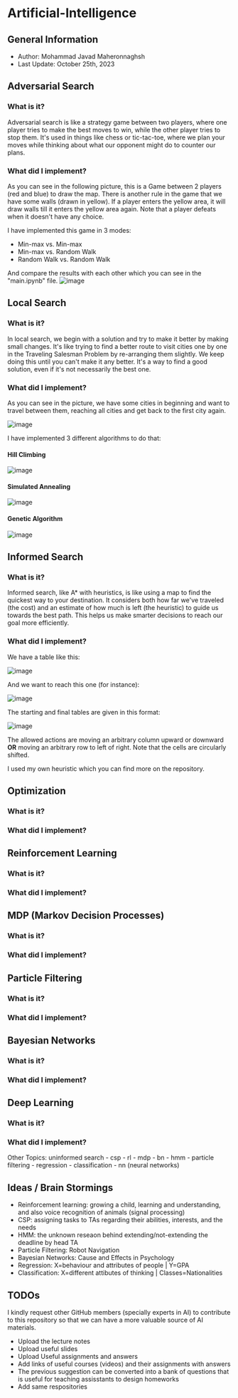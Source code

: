 # Artificial-Intelligence

## General Information
* Author: Mohammad Javad Maheronnaghsh
* Last Update: October 25th, 2023

## Adversarial Search
### What is it?
Adversarial search is like a strategy game between two players, where one player tries to make the best moves to win, while the other player tries to stop them. It's used in things like chess or tic-tac-toe, where we plan your moves while thinking about what our opponent might do to counter our plans.
### What did I implement?
As you can see in the following picture, this is a Game between 2 players (red and blue) to draw the map. There is another rule in the game that we have some walls (drawn in yellow). If a player enters the yellow area, it will draw walls till it enters the yellow area again.
Note that a player defeats when it doesn't have any choice.

I have implemented this game in 3 modes:
- Min-max vs. Min-max
- Min-max vs. Random Walk
- Random Walk vs. Random Walk

And compare the results with each other which you can see in the "main.ipynb" file.
![image](https://github.com/mjmaher987/Artificial-Intelligence/assets/77095635/4764a30e-e26c-454f-a368-fd462c884adf)


## Local Search
### What is it?
In local search, we begin with a solution and try to make it better by making small changes. It's like trying to find a better route to visit cities one by one in the Traveling Salesman Problem by re-arranging them slightly. We keep doing this until you can't make it any better. It's a way to find a good solution, even if it's not necessarily the best one.

### What did I implement?
As you can see in the picture, we have some cities in beginning and want to travel between them, reaching all cities and get back to the first city again.

![image](https://github.com/mjmaher987/Artificial-Intelligence/assets/77095635/0bc4e5ba-025f-4256-b3b0-40c30321b5af)

I have implemented 3 different algorithms to do that:
#### Hill Climbing
![image](https://github.com/mjmaher987/Artificial-Intelligence/assets/77095635/72349f06-8b55-40f9-bd4a-e29f927b66d0)
#### Simulated Annealing
![image](https://github.com/mjmaher987/Artificial-Intelligence/assets/77095635/b56a8514-2bd7-4331-b5cb-511e3d754741)
#### Genetic Algorithm
![image](https://github.com/mjmaher987/Artificial-Intelligence/assets/77095635/d0f84c24-a9ed-4084-93a0-2b5e9e8f54a8)




## Informed Search
### What is it?
Informed search, like A* with heuristics, is like using a map to find the quickest way to your destination. It considers both how far we've traveled (the cost) and an estimate of how much is left (the heuristic) to guide us towards the best path. This helps us make smarter decisions to reach our goal more efficiently.
### What did I implement?
We have a table like this:

![image](https://github.com/mjmaher987/Artificial-Intelligence/assets/77095635/446f5e7e-bd4c-4e22-ba44-89046fdbe327)

And we want to reach this one (for instance):

![image](https://github.com/mjmaher987/Artificial-Intelligence/assets/77095635/a2dafcc8-7753-4cdf-a418-067a9236299a)

The starting and final tables are given in this format:

![image](https://github.com/mjmaher987/Artificial-Intelligence/assets/77095635/1a219e6b-3c4c-458d-ac82-5780b502fc80)

The allowed actions are moving an arbitrary column upward or downward **OR** moving an arbitrary row to left of right. Note that the cells are circularly shifted.

I used my own heuristic which you can find more on the repository.


## Optimization
### What is it?

### What did I implement?

## Reinforcement Learning
### What is it?

### What did I implement?

## MDP (Markov Decision Processes)
### What is it?

### What did I implement?

## Particle Filtering
### What is it?

### What did I implement?

## Bayesian Networks
### What is it?

### What did I implement?

## Deep Learning
### What is it?

### What did I implement?


Other Topics:
uninformed search - csp - rl - mdp - bn - hmm - particle filtering - regression - classification - nn (neural networks)




## Ideas / Brain Stormings
- Reinforcement learning: growing a child, learning and understanding, and also voice recognition of animals (signal processing)
- CSP: assigning tasks to TAs regarding their abilities, interests, and the needs
- HMM: the unknown reseaon behind extending/not-extending the deadline by head TA
- Particle Filtering: Robot Navigation
- Bayesian Networks: Cause and Effects in Psychology
- Regression: X=behaviour and attributes of people   |   Y=GPA
- Classification: X=different attibutes of thinking     |    Classes=Nationalities

## TODOs
I kindly request other GitHub members (specially experts in AI) to contribute to this repository so that we can have a more valuable source of AI materials.

- Upload the lecture notes
- Upload useful slides
- Upload Useful assignments and answers
- Add links of useful courses (videos) and their assignments with answers
- The previous suggestion can be converted into a bank of questions that is useful for teaching assisstants to design homeworks
- Add same respositories


